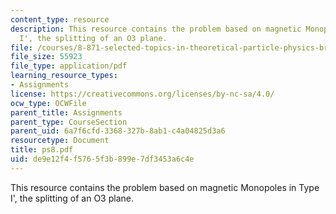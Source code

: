 ```yaml
---
content_type: resource
description: This resource contains the problem based on magnetic Monopoles in Type
  I', the splitting of an O3 plane.
file: /courses/8-871-selected-topics-in-theoretical-particle-physics-branes-and-gauge-theory-dynamics-fall-2004/de9e12f4f5765f3b899e7df3453a6c4e_ps8.pdf
file_size: 55923
file_type: application/pdf
learning_resource_types:
- Assignments
license: https://creativecommons.org/licenses/by-nc-sa/4.0/
ocw_type: OCWFile
parent_title: Assignments
parent_type: CourseSection
parent_uid: 6a7f6cfd-3368-327b-8ab1-c4a04825d3a6
resourcetype: Document
title: ps8.pdf
uid: de9e12f4-f576-5f3b-899e-7df3453a6c4e
---
```

This resource contains the problem based on magnetic Monopoles in Type I', the splitting of an O3 plane.